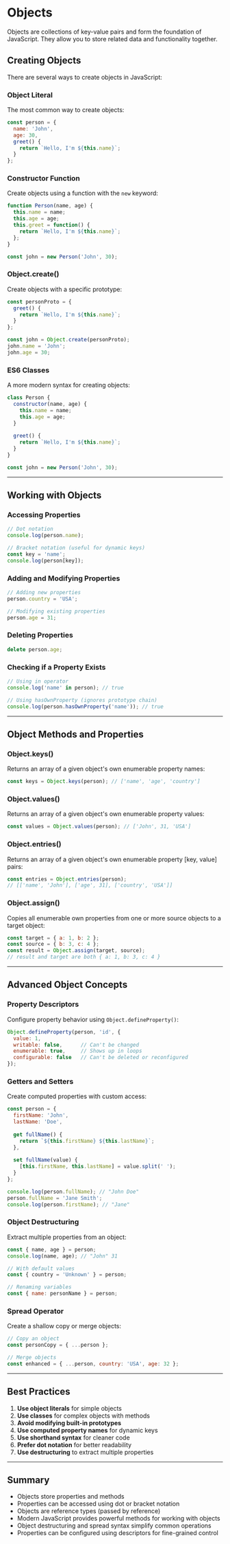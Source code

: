 # Objects

Objects are collections of key-value pairs and form the foundation of JavaScript. They allow you to store related data and functionality together.

## Creating Objects

There are several ways to create objects in JavaScript:

### Object Literal

The most common way to create objects:

```javascript
const person = {
  name: 'John',
  age: 30,
  greet() {
    return `Hello, I'm ${this.name}`;
  }
};
```

### Constructor Function

Create objects using a function with the `new` keyword:

```javascript
function Person(name, age) {
  this.name = name;
  this.age = age;
  this.greet = function() {
    return `Hello, I'm ${this.name}`;
  };
}

const john = new Person('John', 30);
```

### Object.create()

Create objects with a specific prototype:

```javascript
const personProto = {
  greet() {
    return `Hello, I'm ${this.name}`;
  }
};

const john = Object.create(personProto);
john.name = 'John';
john.age = 30;
```

### ES6 Classes

A more modern syntax for creating objects:

```javascript
class Person {
  constructor(name, age) {
    this.name = name;
    this.age = age;
  }
  
  greet() {
    return `Hello, I'm ${this.name}`;
  }
}

const john = new Person('John', 30);
```

---

## Working with Objects

### Accessing Properties

```javascript
// Dot notation
console.log(person.name);

// Bracket notation (useful for dynamic keys)
const key = 'name';
console.log(person[key]);
```

### Adding and Modifying Properties

```javascript
// Adding new properties
person.country = 'USA';

// Modifying existing properties
person.age = 31;
```

### Deleting Properties

```javascript
delete person.age;
```

### Checking if a Property Exists

```javascript
// Using in operator
console.log('name' in person); // true

// Using hasOwnProperty (ignores prototype chain)
console.log(person.hasOwnProperty('name')); // true
```

---

## Object Methods and Properties

### Object.keys()

Returns an array of a given object's own enumerable property names:

```javascript
const keys = Object.keys(person); // ['name', 'age', 'country']
```

### Object.values()

Returns an array of a given object's own enumerable property values:

```javascript
const values = Object.values(person); // ['John', 31, 'USA']
```

### Object.entries()

Returns an array of a given object's own enumerable property [key, value] pairs:

```javascript
const entries = Object.entries(person);
// [['name', 'John'], ['age', 31], ['country', 'USA']]
```

### Object.assign()

Copies all enumerable own properties from one or more source objects to a target object:

```javascript
const target = { a: 1, b: 2 };
const source = { b: 3, c: 4 };
const result = Object.assign(target, source);
// result and target are both { a: 1, b: 3, c: 4 }
```

---

## Advanced Object Concepts

### Property Descriptors

Configure property behavior using `Object.defineProperty()`:

```javascript
Object.defineProperty(person, 'id', {
  value: 1,
  writable: false,      // Can't be changed
  enumerable: true,     // Shows up in loops
  configurable: false   // Can't be deleted or reconfigured
});
```

### Getters and Setters

Create computed properties with custom access:

```javascript
const person = {
  firstName: 'John',
  lastName: 'Doe',
  
  get fullName() {
    return `${this.firstName} ${this.lastName}`;
  },
  
  set fullName(value) {
    [this.firstName, this.lastName] = value.split(' ');
  }
};

console.log(person.fullName); // "John Doe"
person.fullName = 'Jane Smith';
console.log(person.firstName); // "Jane"
```

### Object Destructuring

Extract multiple properties from an object:

```javascript
const { name, age } = person;
console.log(name, age); // "John" 31

// With default values
const { country = 'Unknown' } = person;

// Renaming variables
const { name: personName } = person;
```

### Spread Operator

Create a shallow copy or merge objects:

```javascript
// Copy an object
const personCopy = { ...person };

// Merge objects
const enhanced = { ...person, country: 'USA', age: 32 };
```

---

## Best Practices

1. **Use object literals** for simple objects
2. **Use classes** for complex objects with methods
3. **Avoid modifying built-in prototypes**
4. **Use computed property names** for dynamic keys
5. **Use shorthand syntax** for cleaner code
6. **Prefer dot notation** for better readability
7. **Use destructuring** to extract multiple properties

---

## Summary

- Objects store properties and methods
- Properties can be accessed using dot or bracket notation
- Objects are reference types (passed by reference)
- Modern JavaScript provides powerful methods for working with objects
- Object destructuring and spread syntax simplify common operations
- Properties can be configured using descriptors for fine-grained control 